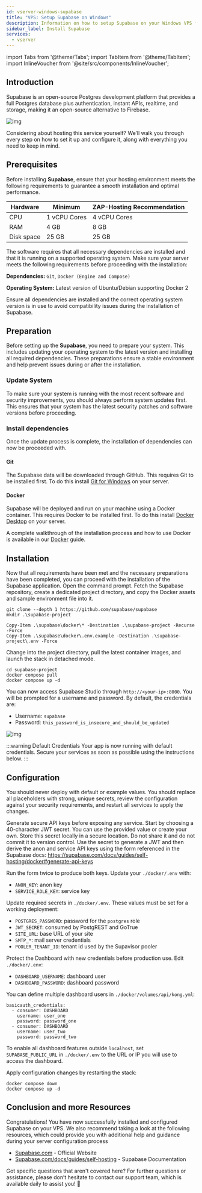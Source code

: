 ```yaml
---
id: vserver-windows-supabase
title: "VPS: Setup Supabase on Windows"
description: Information on how to setup Supabase on your Windows VPS from ZAP-Hosting - ZAP-Hosting.com documentation
sidebar_label: Install Supabase
services:
  - vserver
---
```


import Tabs from '@theme/Tabs';
import TabItem from '@theme/TabItem';
import InlineVoucher from '@site/src/components/InlineVoucher';

## Introduction

Supabase is an open-source Postgres development platform that provides a full Postgres database plus authentication, instant APIs, realtime, and storage, making it an open-source alternative to Firebase. 

![img](https://screensaver01.zap-hosting.com/index.php/s/gE9NRSMr22oZaCx/preview)

Considering about hosting this service yourself? We’ll walk you through every step on how to set it up and configure it, along with everything you need to keep in mind.

<InlineVoucher />



## Prerequisites

Before installing **Supabase**, ensure that your hosting environment meets the following requirements to guarantee a smooth installation and optimal performance.

| Hardware   | Minimum      | ZAP-Hosting Recommendation |
| ---------- | ------------ | -------------------------- |
| CPU        | 1 vCPU Cores | 4 vCPU Cores               |
| RAM        | 4 GB         | 8 GB                       |
| Disk space | 25 GB        | 25 GB                      |

The software requires that all necessary dependencies are installed and that it is running on a supported operating system. Make sure your server meets the following requirements before proceeding with the installation:

**Dependencies:** `Git`, `Docker (Engine and Compose)` 

**Operating System:** Latest version of Ubuntu/Debian supporting Docker 2

Ensure all dependencies are installed and the correct operating system version is in use to avoid compatibility issues during the installation of Supabase.



## Preparation

Before setting up the **Supabase**, you need to prepare your system. This includes updating your operating system to the latest version and installing all required dependencies. These preparations ensure a stable environment and help prevent issues during or after the installation.


### Update System
To make sure your system is running with the most recent software and security improvements, you should always perform system updates first. This ensures that your system has the latest security patches and software versions before proceeding.

### Install dependencies
Once the update process is complete, the installation of dependencies can now be proceeded with. 

#### Git
The Supabase data will be downloaded through GitHub. This requires Git  to be installed first. To do this install [Git for Windows](https://git-scm.com/downloads/win) on your server.
#### Docker

Supabase will be deployed and run on your machine using a Docker container. This requires Docker to be installed first. To do this install [Docker Desktop](https://docs.docker.com/desktop/setup/install/windows-install/) on your server.

A complete walkthrough of the installation process and how to use Docker is available in our [Docker](vserver-Windows-docker.md) guide.


## Installation
Now that all requirements have been met and the necessary preparations have been completed, you can proceed with the installation of the Supabase application. Open the command prompt. Fetch the Supabase repository, create a dedicated project directory, and copy the Docker assets and sample environment file into it.

```
git clone --depth 1 https://github.com/supabase/supabase
mkdir .\supabase-project

Copy-Item .\supabase\docker\* -Destination .\supabase-project -Recurse -Force
Copy-Item .\supabase\docker\.env.example -Destination .\supabase-project\.env -Force
```

Change into the project directory, pull the latest container images, and launch the stack in detached mode.
```
cd supabase-project
docker compose pull
docker compose up -d
```

You can now access Supabase Studio through `http://<your-ip>:8000`. You will be prompted for a username and password. By default, the credentials are:

- Username: `supabase`
- Password: `this_password_is_insecure_and_should_be_updated`

![img](https://screensaver01.zap-hosting.com/index.php/s/oBpk2K3S46gETHf/preview)

:::warning Default Credentials
Your app is now running with default credentials. Secure your services as soon as possible using the instructions below.
:::



## Configuration
You should never deploy with default or example values. You should replace all placeholders with strong, unique secrets, review the configuration against your security requirements, and restart all services to apply the changes.

Generate secure API keys before exposing any service. Start by choosing a 40-character JWT secret. You can use the provided value or create your own. Store this secret locally in a secure location. Do not share it and do not commit it to version control. Use the secret to generate a JWT and then derive the anon and service API keys using the form referenced in the Supabase docs: https://supabase.com/docs/guides/self-hosting/docker#generate-api-keys

Run the form twice to produce both keys. Update your `./docker/.env` with:

- `ANON_KEY`: anon key
- `SERVICE_ROLE_KEY`: service key

Update required secrets in `./docker/.env`. These values must be set for a working deployment:

- `POSTGRES_PASSWORD`: password for the `postgres` role
- `JWT_SECRET`: consumed by PostgREST and GoTrue
- `SITE_URL`: base URL of your site
- `SMTP_*`: mail server credentials
- `POOLER_TENANT_ID`: tenant id used by the Supavisor pooler

Protect the Dashboard with new credentials before production use. Edit `./docker/.env`:

- `DASHBOARD_USERNAME`: dashboard user
- `DASHBOARD_PASSWORD`: dashboard password

You can define multiple dashboard users in `./docker/volumes/api/kong.yml`:

```
basicauth_credentials:
  - consumer: DASHBOARD
    username: user_one
    password: password_one
  - consumer: DASHBOARD
    username: user_two
    password: password_two
```

To enable all dashboard features outside `localhost`, set `SUPABASE_PUBLIC_URL` in `./docker/.env` to the URL or IP you will use to access the dashboard.

Apply configuration changes by restarting the stack:

```
docker compose down
docker compose up -d
```




## Conclusion and more Resources

Congratulations! You have now successfully installed and configured Supabase on your VPS. We also recommend taking a look at the following resources, which could provide you with additional help and guidance during your server configuration process

- [Supabase.com](https://Supabase.com/) - Official Website
- [Supabase.com/docs/guides/self-hosting](https://supabase.com/docs/guides/self-hosting) - Supabase Documentation

Got specific questions that aren't covered here? For further questions or assistance, please don’t hesitate to contact our support team, which is available daily to assist you! 🙂



<InlineVoucher />